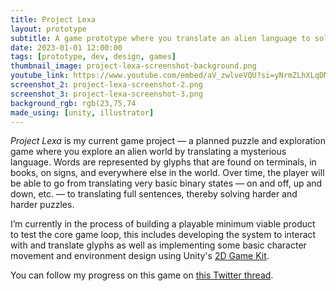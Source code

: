 ```yaml
---
title: Project Lexa
layout: prototype
subtitle: A game prototype where you translate an alien language to solve puzzles.
date: 2023-01-01 12:00:00
tags: [prototype, dev, design, games]
thumbnail_image: project-lexa-screenshot-background.png
youtube_link: https://www.youtube.com/embed/aV_zwlveVQU?si=yNrmZLhXLqDMzACb
screenshot_2: project-lexa-screenshot-2.png
screenshot_3: project-lexa-screenshot-3.png
background_rgb: rgb(23,75,74
made_using: [unity, illustrator]
---
```


_Project Lexa_ is my current game project — a planned puzzle and exploration game where you explore an alien world by translating a mysterious language. Words are represented by glyphs that are found on terminals, in books, on signs, and everywhere else in the world. Over time, the player will be able to go from translating very basic binary states — on and off, up and down, etc. — to translating full sentences, thereby solving harder and harder puzzles.

I’m currently in the process of building a playable minimum viable product to test the core game loop, this includes developing the system to interact with and translate glyphs as well as implementing some basic character movement and environment design using Unity's [2D Game Kit](https://learn.unity.com/project/2d-game-kit).

You can follow my progress on this game on [this Twitter thread](https://twitter.com/DylanIlvento/status/1306045093170868229).
